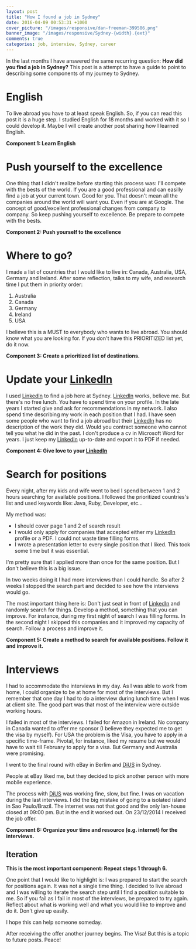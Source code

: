 ```yaml
---
layout: post
title: "How I found a job in Sydney"
date: 2016-04-09 00:53:31 +1000
cover_picture: "/images/responsive/dan-freeman-399586.png"
banner_image: "/images/responsive/Sydney-{width}.{ext}"
comments: true
categories: job, interview, Sydney, career
---
```

In the last months I have answered the same recurring question: **How did you find a job in Sydney?**
This post is a attempt to have a guide to point to describing some components of my journey to Sydney.

# English

To live abroad you have to at least speak English. So, if you can read this post it is a huge step. I studied English for 18 months and worked with it so I could develop it. Maybe I will create another post sharing how I learned English.

**Component 1: Learn English**

# Push yourself to the excellence
One thing that I didn't realize before starting this process was: I'll compete with the bests of the world. If you are a good professional and can easilly find a job at your current town. Good for you. That doesn't mean all the companies around the world will want you. Even if you are at Google. The concept of good/excellent professional changes from company to company. So keep pushing yourself to excellence. Be prepare to compete with the bests.

**Component 2: Push yourself to the excellence**

# Where to go?

I made a list of countries that I would like to live in: Canada, Australia, USA, Germany and Ireland. After some reflection, talks to my wife, and research time I put them in priority order:


1. Australia
2. Canada
3. Germany
4. Ireland
5. USA


I believe this is a MUST to everybody who wants to live abroad. You should know what you are looking for. If you don't have this PRIORITIZED list yet, do it now.

**Component 3: Create a prioritized list of destinations.**

# Update your [LinkedIn](http://www.linkedin.com)

I used [LinkedIn](http://www.linkedin.com) to find a job here at Sydney. [LinkedIn](http://www.linkedin.com) works, believe me. But there's no free lunch. You have to spend time on your profile. In the late years I started give and ask for recommendations in my network. I also spend time describing my work in each position that I had. I have seen some people who want to find a job abroad but their [LinkedIn](http://www.linkedin.com)  has no description of the work they did. Would you contract someone who cannot tell you what he did in the past. I don't produce a cv in Microsoft Word for years. I just keep my [LinkedIn](http://www.linkedin.com) up-to-date and export it to PDF if needed.

**Component 4: Give love to your [LinkedIn](http://www.linkedin.com)**

# Search for positions

Every night, after my kids and wife went to bed I spend between 1 and 2 hours searching for available positions. I followed the prioritized countries's list and used keywords like: Java, Ruby, Developer, etc...

My method was:

* I should cover page 1 and 2 of search result
* I would only apply for companies that accepted either my [LinkedIn](http://www.linkedin.com) profile or a PDF. I could not waste time filling forms.
* I wrote a presentation letter to every single position that I liked. This took some time but it was essential.

I'm pretty sure that I applied more than once for the same position. But I don't believe this is a big issue.

In two weeks doing it I had more interviews than I could handle. So after 2 weeks I stopped the search part and decided to see how the interviews would go.

The most important thing here is: Don't just seat in front of [LinkedIn](http://www.linkedin.com) and randomly search for things. Develop a method, something that you can improve. For instance, during my first night of search I was filling forms. In the second night I skipped this companies and it improved my capacity of search. Follow a process and improve it.

**Component 5: Create a method to search for available positions. Follow it and improve it.**

# Interviews

I had to accommodate the interviews in my day. As I was able to work from home, I could organize to be at home for most of the interviews. But I remember that one day I had to do a interview during lunch time when I was at client site. The good part was that most of the interview were outside working hours.

I failed in most of the interviews. I failed for Amazon in Ireland. No company in Canada wanted to offer me sponsor (I believe they expected me to get the visa by myself). For USA the problem is the Visa, you have to apply in a specific time-frame. Pivotal, for instance, liked my resume but we would have to wait till February to apply for a visa. But Germany and Australia were promising.

I went to the final round with eBay in Berlim and [DiUS](http://www.dius.com.au) in Sydney.

People at eBay liked me, but they decided to pick another person with more mobile experience.

The process with [DiUS](http://www.dius.com.au) was working fine, slow, but fine. I was on vacation during the last interviews. I did the big mistake of going to a isolated island in Sao Paulo/Brazil. The internet was not that good and the only lan-house closed at 09:00 pm. But in the end it worked out. On 23/12/2014 I received the job offer.

**Component 6: Organize your time and resource (e.g. internet)  for the interviews.**

## Iteration

**This is the most important component: Repeat steps 1 through 6.**

One point that I would like to highlight is: I was prepared to start the search for positions again. It was not a single time thing. I decided to live abroad and I was willing to iterate the search step until I find a position suitable to me. So if you fail as I fail in most of the interviews, be prepared to try again. Reflect about what is working well and what you would like to improve and do it. Don't give up easily.

I hope this can help someone someday.

After receiving the offer another journey begins. The Visa! But this is a topic to future posts. Peace!
